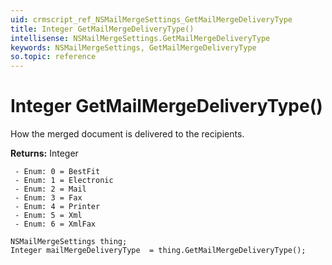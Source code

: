 ```yaml
---
uid: crmscript_ref_NSMailMergeSettings_GetMailMergeDeliveryType
title: Integer GetMailMergeDeliveryType()
intellisense: NSMailMergeSettings.GetMailMergeDeliveryType
keywords: NSMailMergeSettings, GetMailMergeDeliveryType
so.topic: reference
---
```


# Integer GetMailMergeDeliveryType()

How the merged document is delivered to the recipients.

**Returns:** Integer

     - Enum: 0 = BestFit 
     - Enum: 1 = Electronic 
     - Enum: 2 = Mail 
     - Enum: 3 = Fax 
     - Enum: 4 = Printer 
     - Enum: 5 = Xml 
     - Enum: 6 = XmlFax 

```crmscript
NSMailMergeSettings thing;
Integer mailMergeDeliveryType  = thing.GetMailMergeDeliveryType();
```

